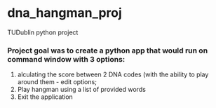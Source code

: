 # dna_hangman_proj
 TUDublin python project

### Project goal was to create a python app that would run on command window with 3 options:
1. alculating the score between 2 DNA codes (with the ability to play around them - edit options;
2. Play hangman using a list of provided words
3. Exit the application 

